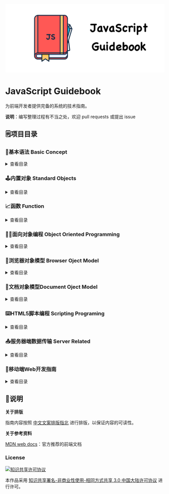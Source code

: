 ![Logo](Image/logo.jpg)

# JavaScript Guidebook

为前端开发者提供完备的系统的技术指南。

**说明**：编写整理过程有不当之处，欢迎 pull requests 或提出 issue

## :spiral_notepad:项目目录

### :beginner:基本语法 Basic Concept

<details>

<summary>查看目录</summary>

- **语法与数据类型**
  - [词法结构](https://github.com/tsejx/JavaScript-Guidebook/blob/master/01_BasicConcept/1_Grammar%26Types/1_LexicalStructure.md)
  - [变量](https://github.com/tsejx/JavaScript-Guidebook/blob/master/01_BasicConcept/1_Grammar%26Types/2_VariableDeclarations.md)
  - [数据结构与类型](https://github.com/tsejx/JavaScript-Guidebook/blob/master/01_BasicConcept/1_Grammar%26Types/3_DataStructures%26Types.md)
- **表达式和运算符**
  - 运算符
    - [赋值运算符](https://github.com/tsejx/JavaScript-Guidebook/blob/master/01_BasicConcept/2_Expressions%26Operators/1_Operators/AssignmentOperators.md)
    - [比较运算符](https://github.com/tsejx/JavaScript-Guidebook/blob/master/01_BasicConcept/2_Expressions%26Operators/1_Operators/ComparisonOperators.md)
    - [算术运算符](https://github.com/tsejx/JavaScript-Guidebook/blob/master/01_BasicConcept/2_Expressions%26Operators/1_Operators/ArithmeticOperators.md)
    - [位运算符](https://github.com/tsejx/JavaScript-Guidebook/blob/master/01_BasicConcept/2_Expressions%26Operators/1_Operators/BitwiseOperators.md)
    - [逻辑运算符](https://github.com/tsejx/JavaScript-Guidebook/blob/master/01_BasicConcept/2_Expressions%26Operators/1_Operators/LogicalOperators.md)
    - [字符串运算符](https://github.com/tsejx/JavaScript-Guidebook/blob/master/01_BasicConcept/2_Expressions%26Operators/1_Operators/StringOperators.md)
    - [条件运算符](https://github.com/tsejx/JavaScript-Guidebook/blob/master/01_BasicConcept/2_Expressions%26Operators/1_Operators/ConditionalOperator.md)
    - [逗号运算符](https://github.com/tsejx/JavaScript-Guidebook/blob/master/01_BasicConcept/2_Expressions%26Operators/1_Operators/CommaOperator.md)
    - [扩展运算符](https://github.com/tsejx/JavaScript-Guidebook/blob/master/01_BasicConcept/2_Expressions%26Operators/1_Operators/SpreadOperator.md)
    - 一元运算符
      - [delete](https://github.com/tsejx/JavaScript-Guidebook/blob/master/01_BasicConcept/2_Expressions%26Operators/1_Operators/UnaryOperators/delete.md)
      - [typeof](https://github.com/tsejx/JavaScript-Guidebook/blob/master/01_BasicConcept/2_Expressions%26Operators/1_Operators/UnaryOperators/typeof.md)
      - [void](https://github.com/tsejx/JavaScript-Guidebook/blob/master/01_BasicConcept/2_Expressions%26Operators/1_Operators/UnaryOperators/void.md)
    - 关系运算符
      - [in](https://github.com/tsejx/JavaScript-Guidebook/blob/master/01_BasicConcept/2_Expressions%26Operators/1_Operators/RelationalOperator/in.md)
      - [instanceof](https://github.com/tsejx/JavaScript-Guidebook/blob/master/01_BasicConcept/2_Expressions%26Operators/1_Operators/RelationalOperator/instanceof.md)
    - [运算符优先级](https://github.com/tsejx/JavaScript-Guidebook/blob/master/01_BasicConcept/2_Expressions%26Operators/1_Operators/OperatorsPrecedence.md)
  - 表达式
    - 基本表达式
      - [this](https://github.com/tsejx/JavaScript-Guidebook/blob/master/01_BasicConcept/2_Expressions%26Operators/2_Expressions/PrimaryExpression/This.md)
      - [字面量](https://github.com/tsejx/JavaScript-Guidebook/blob/master/01_BasicConcept/2_Expressions%26Operators/2_Expressions/PrimaryExpression/Literal.md)
      - [对象初始化](https://github.com/tsejx/JavaScript-Guidebook/blob/master/01_BasicConcept/2_Expressions%26Operators/2_Expressions/PrimaryExpression/InitializationExpressionsForObjects%26Arrays.md)
      - [分组表达式](https://github.com/tsejx/JavaScript-Guidebook/blob/master/01_BasicConcept/2_Expressions%26Operators/2_Expressions/PrimaryExpression/GroupingExpression.md)
      - 解构赋值
    - 复杂表达式
      - [属性访问表达式](https://github.com/tsejx/JavaScript-Guidebook/blob/master/01_BasicConcept/2_Expressions%26Operators/2_Expressions/MemberExpression/PropertyAccessExpression.md)
      - [对象创建表达式](https://github.com/tsejx/JavaScript-Guidebook/blob/master/01_BasicConcept/2_Expressions%26Operators/2_Expressions/MemberExpression/ObjectCreationExpression.md)
      - [函数表达式](https://github.com/tsejx/JavaScript-Guidebook/blob/master/01_BasicConcept/2_Expressions%26Operators/2_Expressions/MemberExpression/FunctionExpression.md)
      - 类表达式
      - 生成器表达式
      - 异步函数表达式
- **控制流与错误处理**
  - 条件判断语句
    - [if](https://github.com/tsejx/JavaScript-Guidebook/blob/master/01_BasicConcept/3_ControlFlow%26ErrorHandling/ConditionalStatements/If.md)
    - [switch](https://github.com/tsejx/JavaScript-Guidebook/blob/master/01_BasicConcept/3_ControlFlow%26ErrorHandling/ConditionalStatements/Switch.md)
  - 异常处理语句
    - [throw](https://github.com/tsejx/JavaScript-Guidebook/blob/master/01_BasicConcept/3_ControlFlow%26ErrorHandling/ExceptionHandlingStatements/Throw.md)
    - [try..catch](https://github.com/tsejx/JavaScript-Guidebook/blob/master/01_BasicConcept/3_ControlFlow%26ErrorHandling/ExceptionHandlingStatements/Try...Catch.md)
  - [Error](https://github.com/tsejx/JavaScript-Guidebook/blob/master/01_BasicConcept/3_ControlFlow%26ErrorHandling/Error.md)
  - Promises
- **循环与迭代**
  - [for](https://github.com/tsejx/JavaScript-Guidebook/blob/master/01_BasicConcept/4_Loops%26Iteration/For.md)
  - [do...while](https://github.com/tsejx/JavaScript-Guidebook/blob/master/01_BasicConcept/4_Loops%26Iteration/DoWhile.md)
  - [while](https://github.com/tsejx/JavaScript-Guidebook/blob/master/01_BasicConcept/4_Loops%26Iteration/While.md)
  - [label](https://github.com/tsejx/JavaScript-Guidebook/blob/master/01_BasicConcept/4_Loops%26Iteration/Label.md)
  - [break](https://github.com/tsejx/JavaScript-Guidebook/blob/master/01_BasicConcept/4_Loops%26Iteration/Break.md)
  - [continue](https://github.com/tsejx/JavaScript-Guidebook/blob/master/01_BasicConcept/4_Loops%26Iteration/Continue.md)
  - [for...in](https://github.com/tsejx/JavaScript-Guidebook/blob/master/01_BasicConcept/4_Loops%26Iteration/ForIn.md)
  - [for...of](https://github.com/tsejx/JavaScript-Guidebook/blob/master/01_BasicConcept/4_Loops%26Iteration/ForOf.md)

</details>

### :joystick:内置对象 Standard Objects

<details>

<summary>查看目录</summary>

- **值属性**
  - [Infinity](02_StandardObjects/1_ValueProperties/Infinity.md)
  - [NaN](02_StandardObjects/1_ValueProperties/NaN.md)
  - [undefined](02_StandardObjects/1_ValueProperties/undefined.md)
- **函数属性**
  - [eval()](02_StandardObjects/2_FunctionProperties/eval.md)
  - [isFinite()](02_StandardObjects/2_FunctionProperties/isFinite.md)
  - [isNaN()](02_StandardObjects/2_FunctionProperties/isNaN.md)
  - [parseFloat()](02_StandardObjects/2_FunctionProperties/parseFloat.md)
  - [parseInt()](02_StandardObjects/2_FunctionProperties/parseInt.md)
  - [decodeURI()](02_StandardObjects/2_FunctionProperties/decodeURI.md)
  - [decodeURIComponent()](02_StandardObjects/2_FunctionProperties/decodeURIComponent.md)
  - [encodeURI()](02_StandardObjects/2_FunctionProperties/encodeURI.md)
  - [encodeURIComponent()](02_StandardObjects/2_FunctionProperties/encodeURIComponent.md)
- **基本对象**
  - [Boolean](02_StandardObjects/3_FundamentalObjects/Boolean/BooleanObject.md)
  - [Error](02_StandardObjects/3_FundamentalObjects/Error/ErrorObject.md)
  - [Object](02_StandardObjects/3_FundamentalObjects/Object/Object.md)
  - [Function](02_StandardObjects/3_FundamentalObjects/Function/FunctionObject.md)
  - Symbol
- **数字和日期对象**
  - [Date](02_StandardObjects/4_Numbers%26Dates/Date/DateObject.md)
  - [Math](02_StandardObjects/4_Numbers%26Dates/Math/MathObject.md)
  - [Number](02_StandardObjects/4_Numbers%26Dates/Number/NumberObject.md)
- **字符串和正则对象**
  - [String](02_StandardObjects/5_TextProcessing/String/StringObject.md)
  - [RegExp](02_StandardObjects/5_TextProcessing/RegExp/RegExpObject.md)
- **索引集合**
  - [Array](02_StandardObjects/6_IndexedCollections/Array/ArrayObject.md)
  - [TypedArrays](02_StandardObjects/6_IndexedCollections/TypedArray/TypedArray.md)
- **键值集合**
  - [Set](02_StandardObjects/7_KeyCollections/Set/Set.md)
  - [WeakSet](02_StandardObjects/7_KeyCollections/WeakSet/WeakSet.md)
  - [Map](02_StandardObjects/7_KeyCollections/Map/Map.md)
  - [WeakMap](02_StandardObjects/7_KeyCollections/WeakMap/WeakMap.md)
- **结构化对象**
  - [ArrayBuffer](02_StandardObjects/8_StructuredData/ArrayBuffer/ArrayBuffer.md)
  - [JSON](02_StandardObjects/8_StructuredData/JSON/JSON.md)
- **控制抽象对象**
  - Promise
  - Generator
  - GeneratorFunction
  - AsyncFunction

</details>

### :chart_with_upwards_trend:函数 Function

<details>

<summary>查看目录</summary>

- **定义函数** 
  - [函数的声明](03_Function/1_DefiningFunctions/FunctionDeclarations.md)
  - [作为值的函数](03_Function/1_DefiningFunctions/FunctionAsValues.md)
  - [函数的内部属性](03_Function/1_DefiningFunctions/FunctionInterals.md)
  - [函数属性与方法](03_Function/1_DefiningFunctions/FunctionProperties%26Method.md)
  - [函数返回值](03_Function/1_DefiningFunctions/FunctionReturnValues.md)
  - 方法函数定义
    - [getter](03_Function/1_DefiningFunctions/MethodsFunction/Getter.md)
    - [setter](03_Function/1_DefiningFunctions/MethodsFunction/Setter.md)
- **调用函数**
  - [方法调用模式](03_Function/2_CallingFunctions/MethodInvocationPattern.md)
  - [函数调用模式](03_Function/2_CallingFunctions/FunctionInvocationPattern.md)
  - [构造器调用模式](03_Function/2_CallingFunctions/ConstructorInvocationPattern.md)
  - [间接调用模式](03_Function/2_CallingFunctions/ApplyInvocationPattern.md)
- **作用域和闭包**
  - 作用域
    - [编译原理](03_Function/3_FunctionScope%26Closures/1_Scope/CompilerTheory.md)
    - [理解作用域](03_Function/3_FunctionScope%26Closures/1_Scope/UnderstandingScope.md)
  - 词法作用域
    - [词法阶段](03_Function/3_FunctionScope%26Closures/2_LexicalScope/Lex-time.md)
    - [欺骗词法](03_Function/3_FunctionScope%26Closures/2_LexicalScope/CheatingLexical.md)
  - 执行上下文
    - [执行上下文栈](03_Function/3_FunctionScope%26Closures/3_ExecutionContext/ExecutionContextStack.md)
    - [变量对象](03_Function/3_FunctionScope%26Closures/3_ExecutionContext/VariableObject.md)
    - [作用域链](03_Function/3_FunctionScope%26Closures/3_ExecutionContext/ScopeChain.md)
    - [this绑定](03_Function/3_FunctionScope%26Closures/3_ExecutionContext/This.md)
    - [执行上下文](03_Function/3_FunctionScope%26Closures/3_ExecutionContext/ExecutionContext.md)
  - 函数作用域和块作用域
    - [函数中的作用域](03_Function/3_FunctionScope%26Closures/4_FunctionScope%26BlockScope/ScopeFromFunctions.md)
    - [函数作用域](03_Function/3_FunctionScope%26Closures/4_FunctionScope%26BlockScope/FunctionAsScopes.md)
    - [块作用域](03_Function/3_FunctionScope%26Closures/4_FunctionScope%26BlockScope/BlockAsScopes.md)
  - 声明提升
    - [声明提升](03_Function/3_FunctionScope%26Closures/5_Hoisting/Hoisting.md)
  - 闭包
    - [闭包](03_Function/3_FunctionScope%26Closures/6_Closures/Closures.md)
- **函数参数**
  - [函数参数](03_Function/4_FunctionParameters/FunctionParameters.md)
  - [默认参数](03_Function/4_FunctionParameters/DefaultParameters.md)
  - [剩余参数](03_Function/4_FunctionParameters/RestParameters.md)
- **箭头函数**
  - [箭头函数](03_Function/5_ArrowFunction/ArrowFunction.md)
- **高级函数**
  - [构造函数](03_Function/6_HightLevelFunctions/StructureFunction.md)
  - [类构造函数](03_Function/6_HightLevelFunctions/ClassStructureFunction.md)
  - [惰性函数](03_Function/6_HightLevelFunctions/LazyFunction.md)
  - [级联函数](03_Function/6_HightLevelFunctions/CascadeFunction.md)
  - [回调函数](03_Function/6_HightLevelFunctions/CallbackFunction.md)
  - [高阶函数](03_Function/6_HightLevelFunctions/HightOrderFunction.md)
  - [函数柯里化](03_Function/6_HightLevelFunctions/Currying.md)
  - [函数节流](03_Function/6_HightLevelFunctions/Throttle.md)
  - [函数防抖](03_Function/6_HightLevelFunctions/Debounce.md)

</details>

### :man_factory_worker:面向对象编程 Object Oriented Programming

<details>

<summary>查看目录</summary>

- **面向对象编程**
- **理解对象**
  - [对象类型](04_ObjectOrientedProgramming/UnderstandingTheObject/TheObjectType.md)
  - [对象属性操作](04_ObjectOrientedProgramming/UnderstandingTheObject/ManipulatingProperty.md)
  - [对象属性描述符](04_ObjectOrientedProgramming/UnderstandingTheObject/AttributesObject.md)
- **创建对象**
  - [工厂模式](04_ObjectOrientedProgramming/ObjectCreation/TheFactoryPattern.md)
  - [构造函数模式](04_ObjectOrientedProgramming/ObjectCreation/TheConstructorPattern.md)
  - [原型模式](04_ObjectOrientedProgramming/ObjectCreation/ThePrototypePattern.md)
  - [组合使用构造函数模式和原型模式](04_ObjectOrientedProgramming/ObjectCreation/CombinationConstructor&PrototypePattern.md)
  - [动态原型模式](04_ObjectOrientedProgramming/ObjectCreation/DynamicPrototypePattern.md)
  - [寄生构造函数模式](04_ObjectOrientedProgramming/ObjectCreation/ParasticConstructorPattern.md)
  - [稳妥构造函数模式](04_ObjectOrientedProgramming/ObjectCreation/DurableConstructorPattern.md)
- **继承**
  - [原型链](04_ObjectOrientedProgramming/Inheritance/PrototypeChaining.md)
  - [借用构造函数](04_ObjectOrientedProgramming/Inheritance/ConstructorStealing.md)
  - [组合继承](04_ObjectOrientedProgramming/Inheritance/CombinationInheritance.md)
  - [原型式继承](04_ObjectOrientedProgramming/Inheritance/PrototypalInheritance.md)
  - [寄生式继承](04_ObjectOrientedProgramming/Inheritance/ParasiticInheritance.md)
  - [寄生组合式继承](04_ObjectOrientedProgramming/Inheritance/ParasticCombinationInheritance.md)

</details>

### :office:浏览器对象模型 Browser Oject Model

<details>

<summary>查看目录</summary>

- [**Window对象**](05_BrowserObjectModel/TheWindowObject/TheWindowObject.md)
  - 定时器
    - [setInterval](05_BrowserObjectModel/TheWindowObject/Timers/setInterval.md)
    - [setTimeout](05_BrowserObjectModel/TheWindowObject/Timers/setTimeout.md)
    - [定时器运行机制](05_BrowserObjectModel/TheWindowObject/Timers/Timers.md)
  - 系统对话框
    - [alert](05_BrowserObjectModel/TheWindowObject/SystemDialogs/alert.md)
    - [confirm](05_BrowserObjectModel/TheWindowObject/SystemDialogs/confirm.md)
    - [prompt](05_BrowserObjectModel/TheWindowObject/SystemDialogs/prompt.md)
  - 视窗尺寸位置
    - [Window视图属性](05_BrowserObjectModel/TheWindowObject/WindowPosition/WindowViewProperties.md)
    - [Screen视图属性](05_BrowserObjectModel/TheWindowObject/WindowPosition/ScreenViewProperties.md)
    - [文档视图和元素视图](05_BrowserObjectModel/TheWindowObject/WindowPosition/DocumentView%26ElementView.md)
    - [元素视图属性](05_BrowserObjectModel/TheWindowObject/WindowPosition/ElementViewProperties.md)
    - [鼠标位置](05_BrowserObjectModel/TheWindowObject/WindowPosition/MousePosition.md)
- **Location对象**
  - [Location对象的属性](05_BrowserObjectModel/TheLocationObject/TheLocationObjectProperties.md)
  - [Location对象的方法](05_BrowserObjectModel/TheLocationObject/TheLocationObjectMethods.md)
- **History对象**
  - [History对象的属性](05_BrowserObjectModel/TheHistoryObject/TheHistoryObjectProperties.md)
  - [History对象的方法](05_BrowserObjectModel/TheHistoryObject/TheHistoryObjectMethods.md)
- **Screen对象**
  - [Screen对象的属性](05_BrowserObjectModel/TheScreenObject/TheScreenObjectProperties.md)
  - [Screen对象的方法](05_BrowserObjectModel/TheScreenObject/TheScreenObjectMethods.md)
- **Navigator对象**
  - [Navigator对象的属性](05_BrowserObjectModel/TheNavigatorObject/TheNavigatorObjectProperties.md)
  - [Navigator对象的方法](05_BrowserObjectModel/TheNavigatorObject/TheNavigatorObjectMethods.md)
- **其他WebAPI**
  - [File对象](05_BrowserObjectModel/TheOtherWebAPI/TheFileObject.md)
  - [FileList对象](05_BrowserObjectModel/TheOtherWebAPI/TheFileListObject.md)
  - [FileReader对象](05_BrowserObjectModel/TheOtherWebAPI/TheFileReaderObject.md)
  - [FileReaderSync对象](05_BrowserObjectModel/TheOtherWebAPI/TheFileSyncObject.md)
  - [FormData对象](05_BrowserObjectModel/TheOtherWebAPI/TheFormDataObject.md)
  - [ProgressEvent对象](05_BrowserObjectModel/TheOtherWebAPI/TheProgressEventObject.md)
  - [Blob对象](05_BrowserObjectModel/TheOtherWebAPI/TheBlobObject.md)
  - [URL对象](05_BrowserObjectModel/TheOtherWebAPI/TheURLObject.md)
  - [Position对象](05_BrowserObjectModel/TheOtherWebAPI/ThePositionObject.md)
- **浏览器缓存**
  - [浏览器缓存机制](#05_BrowserObjectModel/BrowserCache/WebCache.md)
  - [HTTP缓存](#05_BrowserObjectModel/BrowserCache/HTTPCache.md)
  - [Cookie](#05_BrowserObjectModel/BrowserCache/Cookie.md)
  - [WebStorage](#05_BrowserObjectModel/BrowserCache/WebStorage.md)
- **客户端检测**
  - [客户端检测](#05_BrowserObjectModel/ClientDetection/ClientDetection.md)
- **浏览器工作原理**
  - [整体工作流程](#05_BrowserObjectModel/BrowserWorkingPrinciple/OverallWorkflow.md)
  - [渲染引擎](#05_BrowserObjectModel/BrowserWorkingPrinciple/TheRenderingEngine.md)
  - [解析过程](#05_BrowserObjectModel/BrowserWorkingPrinciple/Parsing.md)
  - [渲染树构建](#05_BrowserObjectModel/BrowserWorkingPrinciple/RenderTreeConstruction.md)
  - [布局](#05_BrowserObjectModel/BrowserWorkingPrinciple/Layout.md)
  - [绘制](#05_BrowserObjectModel/BrowserWorkingPrinciple/Painting.md)
  - [回流和重绘](#05_BrowserObjectModel/BrowserWorkingPrinciple/Reflow&Repaint.md)
  - [动态变化和渲染引擎的线](#05_BrowserObjectModel/BrowserWorkingPrinciple/DynamicChanges&RenderingEngineThreads.md)
  - [CSS2可视模型](#05_BrowserObjectModel/BrowserWorkingPrinciple/CSS2VisualModule.md)
  - [渲染层合并](#05_BrowserObjectModel/BrowserWorkingPrinciple/Composite.md)

</details>

### :page_facing_up:文档对象模型Document Oject Model

<details>

<summary>查看目录</summary>

- **文档对象模型**
  - [DOM](06_DocumentObjectModel/DOM.md)
  - [DOMAPI](06_DocumentObjectModel/DOM API.md)
- **节点层次**
  - [节点层次](06_DocumentObjectModel/HierarchyOfNodes/HierarchyOfNodes.md)
  - [Node类型](06_DocumentObjectModel/HierarchyOfNodes/TheNodeType.md)
  - [Document类型](06_DocumentObjectModel/HierarchyOfNodes/TheDocumentType.md)
  - [Element类型](06_DocumentObjectModel/HierarchyOfNodes/TheElementType.md)
- **节点访问**
  - [节点访问](06_DocumentObjectModel/NodesAccess/NodesAccess.md)
  - [节点关系](06_DocumentObjectModel/NodesAccess/NodeRelation.md)
  - [元素遍历](06_DocumentObjectModel/NodesAccess/ElementTraversal.md)
  - [动态集合](06_DocumentObjectModel/NodesAccess/DynamicCollection.md)
- **节点操作**
  - [节点创建](06_DocumentObjectModel/NodesOperate/NodesCreate.md)
  - [节点操作](06_DocumentObjectModel/NodesOperate/NodesOperate/README.md)
- **脚本化CSS**
  - [查询样式](06_DocumentObjectModel/ScriptingCSS/AccessingElementStyles.md)
  - [操作样式](06_DocumentObjectModel/ScriptingCSS/WorkingWithStyleSheets.md)
- **DOM事件流**
  - [事件流](06_DocumentObjectModel/Events/EventFlow.md)
  - [事件处理程序](06_DocumentObjectModel/Events/EventHandlersOrListener.md)
  - [事件对象](06_DocumentObjectModel/Events/TheEventObject.md)
  - 事件类型
    - [用户界面事件](06_DocumentObjectModel/Events/EventTypes/UIEvents.md)
    - [鼠标与滚轮事件](06_DocumentObjectModel/Events/EventTypes/TheMouse&DOMMouseScrollEvents)
    - [键盘与文本事件](06_DocumentObjectModel/Events/EventTypes/TheKeyboard&TextEvents.md)
  - [事件委托](06_DocumentObjectModel/Events/EventDelegation.md)

</details>

### :keyboard:HTML5脚本编程 Scripting Programing

<details>

 <summary>查看目录</summary>

- **语义化**
  - [HTML5表单](07_HTML5ScriptingPrograming/Semantics/FormInprovements.md)
  - [HTML5新语义元素](07_HTML5ScriptingPrograming/Semantics/NewSemanticElements.md)
- **离线与存储**
  - [Service Worker](07_HTML5ScriptingPrograming/Offline&Storage/ServiceWorker.md)
  - 本地存储
    - [Cookie](05_BrowserObjectModel/BrowserCache/Cookie.md)
    - [WebStorage](05_BrowserObjectModel/BrowserCache/WebStorage.md)
    - [IndexedDB](07_HTML5ScriptingPrograming/Application&LocalStorage/IndexedDB.md)
  - [本地文件应用](07_HTML5ScriptingPrograming/Application&LocalStorage/LocalFilesApplication.md)
- **通信**
  - PostMessage
  - XMLHttpRequestLevel2
  - Server Sent Event
  - WebSocket
  - WebRTC
- **多媒体**
  - 音频
  - 视频
- **图形特效**
  - [Canvas](07_HTML5ScriptingPrograming/Multimedia/Canvas/README.md)
  - SVG
  - WebGL
- **性能与集成**
  - WebWorkers
  - 拖放API
  - 动画渲染
  - 全屏API
  - 焦点API
- **设备访问**
  - [地理定位](07_HTML5ScriptingPrograming/DeviceAccess/Geolocation.md)
  - 触控事件
  - [摄录设备](07_HTML5ScriptingPrograming/DeviceAccess/Camera.md)
  - 摇感装置

</details>

### :outbox_tray:服务器端数据传输 Server Related

<details>

 <summary>查看目录</summary>

- JSON
  - [JSON](08_ServerRelated/JSON/JSON.md)
- HTTP
  - [HTTP协议](08_ServerRelated/HTTP/HyperTextTransferProtocol.md)
  - [HTTP状态码](08_ServerRelated/HTTP/StatusCode.md)
- Ajax(XHR)
- Fetch

</details>

### 📱移动端Web开发指南

<details>

<summary>查看目录</summary>

- 页面布局
  - [移动端视口](09_MobileWebDevelopment/Layout/Viewport.md)
  - [布局形式](09_MobileWebDevelopment/Layout/Adaptation.md)
  - 媒体查询
  - 设备适配
  - 页面适配
- 移动设备WebAPI
  - 视频（Video）
  - 音频
  - 媒体流
  - Web Speech
  - Web Audio API
  - 地理定位
  - 陀螺仪
  - 设备震动
  - 电池状态
  - 环境光
  - 网络信息
  - 平台JSSDK
- touch事件

</details>

## :pushpin:说明

**关于排版**

指南内容按照 [中文文案排版指北](http://mazhuang.org/wiki/chinese-copywriting-guidelines/) 进行排版，以保证内容的可读性。

**关于参考资料**

[MDN web docs](https://developer.mozilla.org/en-US/docs/Web/JavaScript)：官方推荐的前端文档

### License

<a rel="license" href="http://creativecommons.org/licenses/by-nc-sa/3.0/cn/"><img alt="知识共享许可协议" style="border-width:0" src="https://i.creativecommons.org/l/by-nc-sa/3.0/cn/88x31.png" /></a>

本作品采用 <a rel="license" href="http://creativecommons.org/licenses/by-nc-sa/3.0/cn/">知识共享署名-非商业性使用-相同方式共享 3.0 中国大陆许可协议</a> 进行许可。